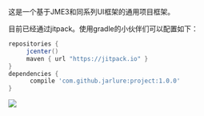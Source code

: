 这是一个基于JME3和同系列UI框架的通用项目框架。

目前已经通过jitpack。使用gradle的小伙伴们可以配置如下：
 
   ```gradle
   repositories { 
        jcenter()
        maven { url "https://jitpack.io" }
   }
   dependencies {
         compile 'com.github.jarlure:project:1.0.0'
   }
   ```  

[![](https://jitpack.io/v/jarlure/project.svg)](https://jitpack.io/#jarlure/project)
